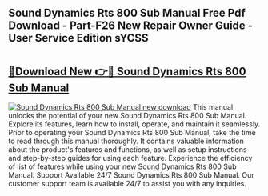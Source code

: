## Sound Dynamics Rts 800 Sub Manual Free Pdf Download - Part-F26 New Repair Owner Guide - User Service Edition sYCSS

# <h2><a href="http://bc31884.oget.top/?id=Sound+Dynamics+Rts+800+Sub+Manual">🔗Download New 👉🔴 Sound Dynamics Rts 800 Sub Manual</a></h2>

[![Sound Dynamics Rts 800 Sub Manual new download](https://i.imgur.com/5g1atiW.png)](http://bc31884.oget.top/?id=Sound+Dynamics+Rts+800+Sub+Manual)
This manual unlocks the potential of your new Sound Dynamics Rts 800 Sub Manual. Explore its features, learn how to install, operate, and maintain it seamlessly. Prior to operating your Sound Dynamics Rts 800 Sub Manual, take the time to read through this manual thoroughly. It contains valuable information about the product's features and functions, as well as setup instructions and step-by-step guides for using each feature. Experience the efficiency of list of features while using your new Sound Dynamics Rts 800 Sub Manual. Support Available 24/7 Sound Dynamics Rts 800 Sub Manual. Our customer support team is available 24/7 to assist you with any inquiries.
